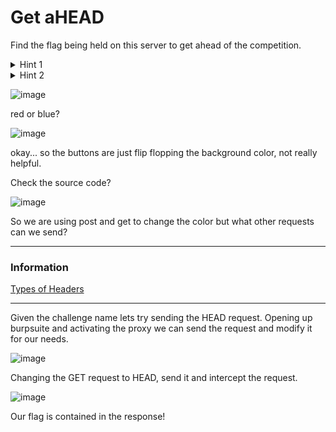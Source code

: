 # Get aHEAD


<p>Find the flag being held on this server to get ahead of the competition.</p>
<details>
  <summary>Hint 1</summary>
  
  ```text
  Maybe there are more than 2 choices?
  ```
  
</details>
<details>
  <summary>Hint 2</summary>
  
  ```text
  Check out tools like Burp suite to modify your requests and look at the responses
  ```
  
</details>

![image](https://github.com/jowp-code/ctf/assets/121969489/7dcc8d29-0e8a-4b8e-8d99-a733290a9c8f)
<br>
<p>red or blue?</p>

![image](https://github.com/jowp-code/ctf/assets/121969489/80eac4a6-8341-434c-97ae-04765e86bc71)
<br>
<p>okay... so the buttons are just flip flopping the background color, not really helpful.</p>

Check the source code?

![image](https://github.com/jowp-code/ctf/assets/121969489/81b268d6-b428-4ec0-b5a7-1fde8a856994)


So we are using post and get to change the color but what other requests can we send?


------------
### Information
<a href=https://en.wikipedia.org/wiki/List_of_HTTP_header_fields>Types of Headers</a>

------------

<p>Given the challenge name lets try sending the HEAD request. Opening up burpsuite and activating the proxy we can send the request and modify it for our needs.</p>

![image](https://github.com/jowp-code/ctf/assets/121969489/7ed35785-cbed-42fb-9b7b-27f208599c5e)

<p>Changing the GET request to HEAD, send it and intercept the request.</p>

![image](https://github.com/jowp-code/ctf/assets/121969489/637537f7-e715-419c-abd4-d455a42206ed)

<p>Our flag is contained in the response!</p>







